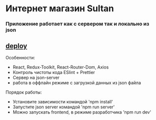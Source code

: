 # Интернет магазин Sultan

### Приложение работает как с сервером так и локально из json

## [deploy](https://dstrizhakov.github.io/react-ts-sultan)

Особенности:

- React, Redux-Toolkit, React-Router-Dom, Axios
- Контроль чистоты кода ESlint + Prettier
- Сервер на json-server
- работа в оффлайн режиме с загрузкой данных из json файла

Порядок работы:

- Установите зависимости командой 'npm install'
- Запустите json server командой 'npm run server'
- Можно запускать frontend, в режиме разработчика 'npm run dev'
